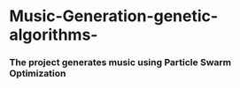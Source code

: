 # Music-Generation-genetic-algorithms-
### The project generates music using Particle Swarm Optimization
